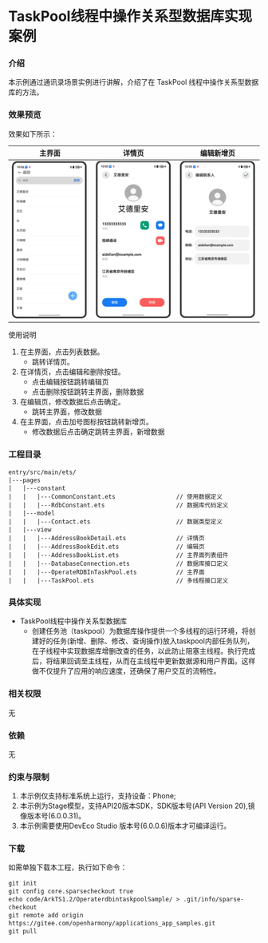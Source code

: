 # TaskPool线程中操作关系型数据库实现案例

### 介绍

本示例通过通讯录场景实例进行讲解，介绍了在 TaskPool 线程中操作关系型数据库的方法。

### 效果预览

效果如下所示：

| 主界面                                                          |详情页|编辑新增页|
|--------------------------------------------------------------|--------------------------------|--------------------------------|
| ![Alt text](entry/src/main/resources/base/media/index.png) |![Alt text](entry/src/main/resources/base/media/index2.png)|![Alt text](entry/src/main/resources/base/media/index3.png)



使用说明

1. 在主界面，点击列表数据。
    * 跳转详情页。
2.  在详情页，点击编辑和删除按钮。
    * 点击编辑按钮跳转编辑页
    * 点击删除按钮跳转主界面，删除数据
3.  在编辑页，修改数据后点击确定。
    * 跳转主界面，修改数据
4.  在主界面，点击加号图标按钮跳转新增页。
    * 修改数据后点击确定跳转主界面，新增数据


### 工程目录

```
entry/src/main/ets/
|---pages
|   |---constant
|   |   |---CommonConstant.ets                 // 使用数据定义
|   |   |---RdbConstant.ets                    // 数据库代码定义        
|   |---model
|   |   |---Contact.ets                        // 数据类型定义         
|   |---view
|   |   |---AddressBookDetail.ets              // 详情页
|   |   |---AddressBookEdit.ets                // 编辑页
|   |   |---AddressBookList.ets                // 主界面列表组件
|   |   |---DatabaseConnection.ets             // 数据库接口定义
|   |   |---OperateRDBInTaskPool.ets           // 主界面
|   |   |---TaskPool.ets                       // 多线程接口定义
```

### 具体实现

* TaskPool线程中操作关系型数据库
    * 创建任务池（taskpool）为数据库操作提供一个多线程的运行环境，将创建好的任务(新增、删除、修改、查询操作)放入taskpool内部任务队列，在子线程中实现数据库增删改查的任务，以此防止阻塞主线程。执行完成后，将结果回调至主线程，从而在主线程中更新数据源和用户界面。这样做不仅提升了应用的响应速度，还确保了用户交互的流畅性。

### 相关权限

无

### 依赖

无

### 约束与限制

1. 本示例仅支持标准系统上运行，支持设备：Phone;
2. 本示例为Stage模型，支持API20版本SDK，SDK版本号(API Version 20),镜像版本号(6.0.0.31)。
3. 本示例需要使用DevEco Studio 版本号(6.0.0.6)版本才可编译运行。

### 下载

如需单独下载本工程，执行如下命令：

```
git init
git config core.sparsecheckout true
echo code/ArkTS1.2/OperaterdbintaskpoolSample/ > .git/info/sparse-checkout
git remote add origin https://gitee.com/openharmony/applications_app_samples.git
git pull
```